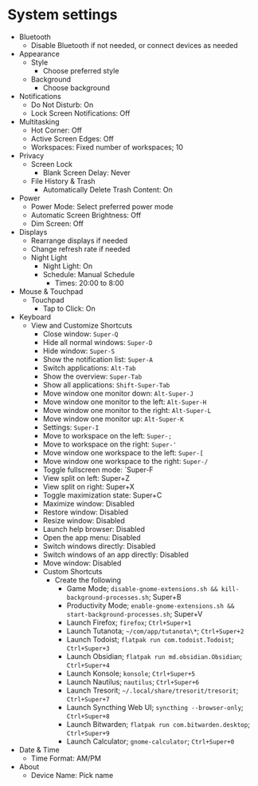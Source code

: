 # System settings

- Bluetooth
  - Disable Bluetooth if not needed, or connect devices as needed
- Appearance
  - Style
    - Choose preferred style
  - Background
    - Choose background
- Notifications
  - Do Not Disturb: On
  - Lock Screen Notifications: Off
- Multitasking
  - Hot Corner: Off
  - Active Screen Edges: Off
  - Workspaces: Fixed number of workspaces; 10
- Privacy
  - Screen Lock
    - Blank Screen Delay: Never
  - File History & Trash
    - Automatically Delete Trash Content: On
- Power
  - Power Mode: Select preferred power mode
  - Automatic Screen Brightness: Off
  - Dim Screen: Off
- Displays
  - Rearrange displays if needed
  - Change refresh rate if needed
  - Night Light
    - Night Light: On
    - Schedule: Manual Schedule
      - Times: 20:00 to 8:00
- Mouse & Touchpad
  - Touchpad
    - Tap to Click: On
- Keyboard
  - View and Customize Shortcuts
    - Close window: `Super-Q`
    - Hide all normal windows: `Super-D`
    - Hide window: `Super-S`
    - Show the notification list: `Super-A`
    - Switch applications: `Alt-Tab`
    - Show the overview: `Super-Tab`
    - Show all applications: `Shift-Super-Tab`
    - Move window one monitor down: `Alt-Super-J`
    - Move window one monitor to the left: `Alt-Super-H`
    - Move window one monitor to the right: `Alt-Super-L`
    - Move window one monitor up: `Alt-Super-K`
    - Settings: `Super-I`
    - Move to workspace on the left: `Super-;`
    - Move to workspace on the right: `Super-'`
    - Move window one workspace to the left: `Super-[`
    - Move window one workspace to the right: `Super-/`
    - Toggle fullscreen mode: `Super-F
    - View split on left: Super+Z
    - View split on right: Super+X
    - Toggle maximization state: Super+C
    - Maximize window: Disabled
    - Restore window: Disabled
    - Resize window: Disabled
    - Launch help browser: Disabled
    - Open the app menu: Disabled
    - Switch windows directly: Disabled
    - Switch windows of an app directly: Disabled
    - Move window: Disabled
    - Custom Shortcuts
      - Create the following
        - Game Mode; `disable-gnome-extensions.sh && kill-background-processes.sh`; Super+B
        - Productivity Mode; `enable-gnome-extensions.sh && start-background-processes.sh`; Super+V
        - Launch Firefox; `firefox`; `Ctrl+Super+1`
        - Launch Tutanota; `~/com/app/tutanota\*`; `Ctrl+Super+2`
        - Launch Todoist; `flatpak run com.todoist.Todoist`; `Ctrl+Super+3`
        - Launch Obsidian; `flatpak run md.obsidian.Obsidian`; `Ctrl+Super+4`
        - Launch Konsole; `konsole`; `Ctrl+Super+5`
        - Launch Nautilus; `nautilus`; `Ctrl+Super+6`
        - Launch Tresorit; `~/.local/share/tresorit/tresorit`; `Ctrl+Super+7`
        - Launch Syncthing Web UI; `syncthing --browser-only`; `Ctrl+Super+8`
        - Launch Bitwarden; `flatpak run com.bitwarden.desktop`; `Ctrl+Super+9`
        - Launch Calculator; `gnome-calculator`; `Ctrl+Super+0`
- Date & Time
  - Time Format: AM/PM
- About
  - Device Name: Pick name
